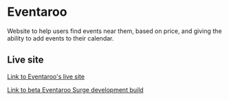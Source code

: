# Eventaroo

Website to help users find events near them, based on price, and giving the ability to add events to their calendar.

## Live site

[Link to Eventaroo's live site](https://klick5000.github.io/eventaroo/)

[Link to beta Eventaroo Surge development build](https://eventaroo.surge.sh)